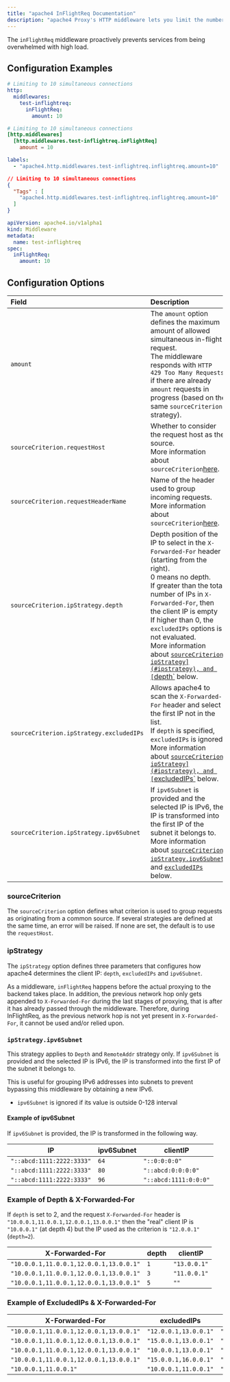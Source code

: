 ```yaml
---
title: "apache4 InFlightReq Documentation"
description: "apache4 Proxy's HTTP middleware lets you limit the number of simultaneous in-flight requests. Read the technical documentation."
---
```


The `inFlightReq` middleware proactively prevents services from being overwhelmed with high load.

## Configuration Examples

```yaml tab="Structured (YAML)"
# Limiting to 10 simultaneous connections
http:
  middlewares:
    test-inflightreq:
      inFlightReq:
        amount: 10
```

```toml tab="Structured (TOML)"
# Limiting to 10 simultaneous connections
[http.middlewares]
  [http.middlewares.test-inflightreq.inFlightReq]
    amount = 10
```

```yaml tab="Labels"
labels:
  - "apache4.http.middlewares.test-inflightreq.inflightreq.amount=10"
```

```json tab="Consul Catalog"
// Limiting to 10 simultaneous connections
{
  "Tags" : [
    "apache4.http.middlewares.test-inflightreq.inflightreq.amount=10"
  ]
}

```

```yaml tab="Kubernetes"
apiVersion: apache4.io/v1alpha1
kind: Middleware
metadata:
  name: test-inflightreq
spec:
  inFlightReq:
    amount: 10
```

## Configuration Options

<!-- markdownlint-disable MD013 -->

| Field      | Description                                                                                                                                                                                 | Default | Required |
|:-----------|:--------------------------------------------------------------------------------------------------------------------------------------------------------------------------------------------|:--------|:---------|
| `amount` | The `amount` option defines the maximum amount of allowed simultaneous in-flight request. <br /> The middleware responds with `HTTP 429 Too Many Requests` if there are already `amount` requests in progress (based on the same `sourceCriterion` strategy). | 0      | No      |
| `sourceCriterion.requestHost` | Whether to consider the request host as the source.<br /> More information about `sourceCriterion`[here](#sourcecriterion). | false      | No      |
| `sourceCriterion.requestHeaderName` | Name of the header used to group incoming requests.<br /> More information about `sourceCriterion`[here](#sourcecriterion). | ""      | No      |
| `sourceCriterion.ipStrategy.depth` | Depth position of the IP to select in the `X-Forwarded-For` header (starting from the right).<br />0 means no depth.<br />If greater than the total number of IPs in `X-Forwarded-For`, then the client IP is empty<br />If higher than 0, the `excludedIPs` options is not evaluated.<br /> More information about [`sourceCriterion`](#sourcecriterion), [`ipStrategy](#ipstrategy), and [`depth`](#example-of-depth--x-forwarded-for) below. | 0      | No      |
| `sourceCriterion.ipStrategy.excludedIPs` | Allows apache4 to scan the `X-Forwarded-For` header and select the first IP not in the list.<br />If `depth` is specified, `excludedIPs` is ignored.<br /> More information about [`sourceCriterion`](#sourcecriterion), [`ipStrategy](#ipstrategy), and [`excludedIPs`](#example-of-excludedips--x-forwarded-for) below. | | No      |
| `sourceCriterion.ipStrategy.ipv6Subnet` |  If `ipv6Subnet` is provided and the selected IP is IPv6, the IP is transformed into the first IP of the subnet it belongs to. <br /> More information about [`sourceCriterion`](#sourcecriterion), [`ipStrategy.ipv6Subnet`](#ipstrategyipv6subnet), and [`excludedIPs`](#example-of-excludedips--x-forwarded-for) below. |  | No      |

### sourceCriterion

The `sourceCriterion` option defines what criterion is used to group requests as originating from a common source.
If several strategies are defined at the same time, an error will be raised.
If none are set, the default is to use the `requestHost`.

### ipStrategy

The `ipStrategy` option defines three parameters that configures how apache4 determines the client IP: `depth`, `excludedIPs` and `ipv6Subnet`.

As a middleware, `inFlightReq` happens before the actual proxying to the backend takes place.
In addition, the previous network hop only gets appended to `X-Forwarded-For` during the last stages of proxying, that is after it has already passed through the middleware.
Therefore, during InFlightReq, as the previous network hop is not yet present in `X-Forwarded-For`, it cannot be used and/or relied upon.

### `ipStrategy.ipv6Subnet`

This strategy applies to `Depth` and `RemoteAddr` strategy only.
If `ipv6Subnet` is provided and the selected IP is IPv6, the IP is transformed into the first IP of the subnet it belongs to.

This is useful for grouping IPv6 addresses into subnets to prevent bypassing this middleware by obtaining a new IPv6.

- `ipv6Subnet` is ignored if its value is outside 0-128 interval

#### Example of ipv6Subnet

If `ipv6Subnet` is provided, the IP is transformed in the following way.

| IP                     | ipv6Subnet | clientIP              |
|---------------------------|--------------|-----------------------|
| `"::abcd:1111:2222:3333"` | `64`         | `"::0:0:0:0"`         |
| `"::abcd:1111:2222:3333"` | `80`         | `"::abcd:0:0:0:0"`    |
| `"::abcd:1111:2222:3333"` | `96`         | `"::abcd:1111:0:0:0"` |

### Example of Depth & X-Forwarded-For

If `depth` is set to 2, and the request `X-Forwarded-For` header is `"10.0.0.1,11.0.0.1,12.0.0.1,13.0.0.1"` then the "real" client IP is `"10.0.0.1"` (at depth 4) but the IP used as the criterion is `"12.0.0.1"` (`depth=2`).

| X-Forwarded-For                      | depth | clientIP     |
|-----------------------------------------|---------|--------------|
| `"10.0.0.1,11.0.0.1,12.0.0.1,13.0.0.1"` | `1`     | `"13.0.0.1"` |
| `"10.0.0.1,11.0.0.1,12.0.0.1,13.0.0.1"` | `3`     | `"11.0.0.1"` |
| `"10.0.0.1,11.0.0.1,12.0.0.1,13.0.0.1"` | `5`     | `""`         |

### Example of ExcludedIPs & X-Forwarded-For

| X-Forwarded-For                       | excludedIPs        | clientIP     |
|-----------------------------------------|-----------------------|--------------|
| `"10.0.0.1,11.0.0.1,12.0.0.1,13.0.0.1"` | `"12.0.0.1,13.0.0.1"` | `"11.0.0.1"` |
| `"10.0.0.1,11.0.0.1,12.0.0.1,13.0.0.1"` | `"15.0.0.1,13.0.0.1"` | `"12.0.0.1"` |
| `"10.0.0.1,11.0.0.1,12.0.0.1,13.0.0.1"` | `"10.0.0.1,13.0.0.1"` | `"12.0.0.1"` |
| `"10.0.0.1,11.0.0.1,12.0.0.1,13.0.0.1"` | `"15.0.0.1,16.0.0.1"` | `"13.0.0.1"` |
| `"10.0.0.1,11.0.0.1"`                   | `"10.0.0.1,11.0.0.1"` | `""`         |
